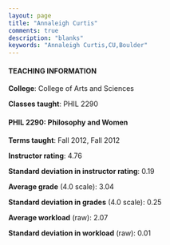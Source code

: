 ```yaml
---
layout: page
title: "Annaleigh Curtis" 
comments: true
description: "blanks"
keywords: "Annaleigh Curtis,CU,Boulder"
---
```

<head>
<script src="https://ajax.googleapis.com/ajax/libs/jquery/2.1.3/jquery.min.js"></script>
<script src="https://dl.dropboxusercontent.com/s/pc42nxpaw1ea4o9/highcharts.js?dl=0"></script>
<!-- <script src="../assets/js/highcharts.js"></script> -->
<style type="text/css">@font-face {
	font-family: "Bebas Neue";
	src: url(https://www.filehosting.org/file/details/544349/BebasNeue Regular.otf) format("opentype");
	}
	h1.Bebas { 
		font-family: "Bebas Neue", Verdana, Tahoma;
	}
</style>
</head>
	   
#### TEACHING INFORMATION

**College**: College of Arts and Sciences

**Classes taught**: PHIL 2290

#### PHIL 2290: Philosophy and Women

**Terms taught**: Fall 2012, Fall 2012

**Instructor rating**: 4.76

**Standard deviation in instructor rating**: 0.19

**Average grade** (4.0 scale): 3.04

**Standard deviation in grades** (4.0 scale): 0.25

**Average workload** (raw): 2.07

**Standard deviation in workload** (raw): 0.01

